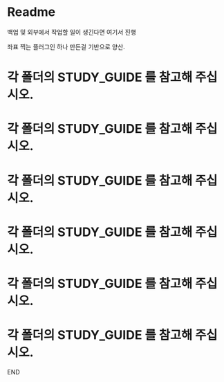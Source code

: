 # Readme

백업 및 외부에서 작업할 일이 생긴다면 여기서 진행

좌표 찍는 플러그인 하나 만든걸 기반으로 양산.

# 각 폴더의 STUDY_GUIDE 를 참고해 주십시오.
# 각 폴더의 STUDY_GUIDE 를 참고해 주십시오.
# 각 폴더의 STUDY_GUIDE 를 참고해 주십시오.
# 각 폴더의 STUDY_GUIDE 를 참고해 주십시오.
# 각 폴더의 STUDY_GUIDE 를 참고해 주십시오.
# 각 폴더의 STUDY_GUIDE 를 참고해 주십시오.

END

